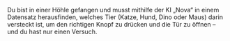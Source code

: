 
Du bist in einer Höhle gefangen und musst mithilfe der KI „Nova“ in einem Datensatz herausfinden, welches Tier (Katze, Hund, Dino oder Maus) 
darin versteckt ist, um den richtigen Knopf zu drücken und die Tür zu öffnen – und du hast nur einen Versuch.
